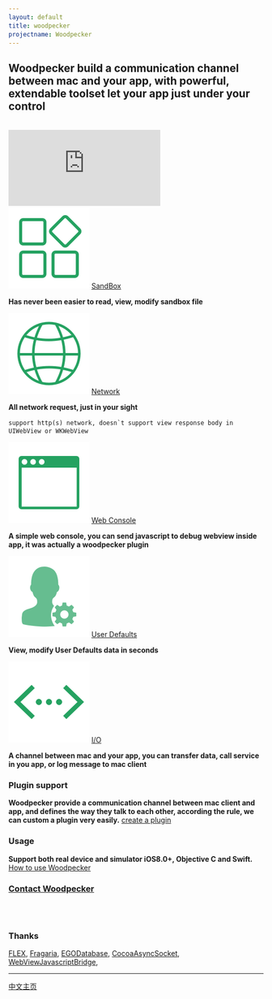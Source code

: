 ```yaml
---
layout: default
title: woodpecker
projectname: Woodpecker
---
```


## Woodpecker build a communication channel between mac and your app, with powerful, extendable toolset let your app just under your control
<br/>

<div class="demovideo">
  <iframe src="https://www.youtube.com/embed/aaEdo6kETl0?rel=0" frameborder="0" allow="autoplay; encrypted-media" allowfullscreen></iframe>
</div>


<div class="index-section">
	<img src="/assets/img/tool_sandbox.png"/> <span><a href="/tools/sandbox.html">SandBox</a></span>
</div>

**Has never been easier to read, view, modify sandbox file**

<div class="index-section">
	<img src="/assets/img/tool_network.png"/> <span><a href="/tools/network.html">Network</a></span>
</div>

**All network request, just in your sight**
```
support http(s) network, doesn`t support view response body in UIWebView or WKWebView
```

<div class="index-section">
	<img src="/assets/img/tool_webconsole.png"/> <span><a href="/tools/webconsole.html">Web Console</a></span>
</div>

**A simple web console, you can send javascript to debug webview inside app, it was actually a woodpecker plugin**

<div class="index-section">
	<img src="/assets/img/tool_userdefaults.png"/> <span><a href="/tools/userdefaults.html">User Defaults</a></span>
</div>
	
**View, modify User Defaults data in seconds**

<div class="index-section">
	<img src="/assets/img/tool_io.png"/> <span><a href="/tools/io.html">I/O</a></span>
</div>
	
**A channel between mac and your app, you can transfer data, call service in you app, or log message to mac client**


<h3 class="index-h3">Plugin support</h3>

**Woodpecker provide a communication channel between mac client and app, and defines the way they talk to each other, according the rule, we can custom a plugin very easily.**
[create a plugin](/plugin.html)
<br/>

<h3 class="index-h3">Usage</h3>

**Support both real device and simulator iOS8.0+, Objective C and Swift.** [How to use Woodpecker](/usage.html)
<br/>

<h3 class="index-h3"><a href="/contact.html">Contact Woodpecker</a></h3>
<br/> 
<br/> 

<h3 class="index-h3">Thanks</h3>

<a href="https://github.com/Flipboard/FLEX">FLEX</a>,
<a href="https://github.com/mugginsoft/Fragaria">Fragaria</a>, 
<a href="https://github.com/enormego/egodatabase">EGODatabase</a>, 
<a href="https://github.com/robbiehanson/CocoaAsyncSocket">CocoaAsyncSocket</a>,
<a href="https://github.com/marcuswestin/WebViewJavascriptBridge">WebViewJavascriptBridge</a>, 


<hr/>
<span><a href="/cnindex"> 中文主页 </a></span>
<br/>
<br/>
<br/>





